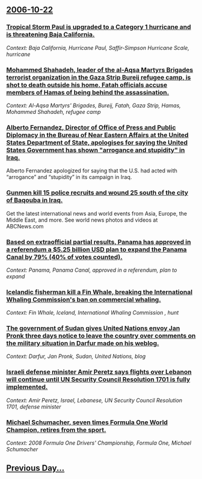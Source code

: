 ## [2006-10-22](/news/2006/10/22/index.md)

### [ Tropical Storm Paul is upgraded to a Category 1 hurricane and is threatening Baja California. ](/news/2006/10/22/tropical-storm-paul-is-upgraded-to-a-category-1-hurricane-and-is-threatening-baja-california.md)
_Context: Baja California, Hurricane Paul, Saffir-Simpson Hurricane Scale, hurricane_

### [ Mohammed Shahadeh, leader of the al-Aqsa Martyrs Brigades terrorist organization in the Gaza Strip Bureij refugee camp, is shot to death outside his home. Fatah officials accuse members of Hamas of being behind the assassination. ](/news/2006/10/22/mohammed-shahadeh-leader-of-the-al-aqsa-martyrs-brigades-terrorist-organization-in-the-gaza-strip-bureij-refugee-camp-is-shot-to-death-ou.md)
_Context: Al-Aqsa Martyrs' Brigades, Bureij, Fatah, Gaza Strip, Hamas, Mohammed Shahadeh, refugee camp_

### [ Alberto Fernandez, Director of Office of Press and Public Diplomacy in the Bureau of Near Eastern Affairs at the United States Department of State, apologises for saying the United States Government has shown "arrogance and stupidity" in Iraq. ](/news/2006/10/22/alberto-fernandez-director-of-office-of-press-and-public-diplomacy-in-the-bureau-of-near-eastern-affairs-at-the-united-states-department-o.md)
Alberto Fernandez apologized for saying that the U.S. had acted with “arrogance” and “stupidity” in its campaign in Iraq.

### [ Gunmen kill 15 police recruits and wound 25 south of the city of Baqouba in Iraq. ](/news/2006/10/22/gunmen-kill-15-police-recruits-and-wound-25-south-of-the-city-of-baqouba-in-iraq.md)
Get the latest international news and world events from Asia, Europe, the Middle East, and more. See world news photos and videos at ABCNews.com

### [ Based on extraofficial partial results, Panama has approved in a referendum a $5.25 billion USD plan to expand the Panama Canal by 79% (40% of votes counted). ](/news/2006/10/22/based-on-extraofficial-partial-results-panama-has-approved-in-a-referendum-a-5-25-billion-usd-plan-to-expand-the-panama-canal-by-79-40.md)
_Context: Panama, Panama Canal, approved in a referendum, plan to expand_

### [ Icelandic fisherman kill a Fin Whale, breaking the International Whaling Commission's ban on commercial whaling. ](/news/2006/10/22/icelandic-fisherman-kill-a-fin-whale-breaking-the-international-whaling-commission-s-ban-on-commercial-whaling.md)
_Context: Fin Whale, Iceland, International Whaling Commission , hunt_

### [ The government of Sudan gives United Nations envoy Jan Pronk three days notice to leave the country over comments on the military situation in Darfur made on his weblog. ](/news/2006/10/22/the-government-of-sudan-gives-united-nations-envoy-jan-pronk-three-days-notice-to-leave-the-country-over-comments-on-the-military-situation.md)
_Context: Darfur, Jan Pronk, Sudan, United Nations, blog_

### [ Israeli defense minister Amir Peretz says flights over Lebanon will continue until UN Security Council Resolution 1701 is fully implemented. ](/news/2006/10/22/israeli-defense-minister-amir-peretz-says-flights-over-lebanon-will-continue-until-un-security-council-resolution-1701-is-fully-implemented.md)
_Context: Amir Peretz, Israel, Lebanese, UN Security Council Resolution 1701, defense minister_

### [ Michael Schumacher, seven times Formula One World Champion, retires from the sport. ](/news/2006/10/22/michael-schumacher-seven-times-formula-one-world-champion-retires-from-the-sport.md)
_Context: 2008 Formula One Drivers' Championship, Formula One, Michael Schumacher_

## [Previous Day...](/news/2006/10/21/index.md)

